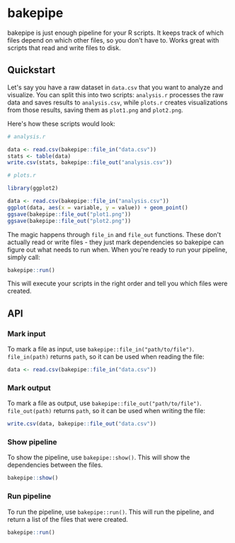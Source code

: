 # bakepipe

bakepipe is just enough pipeline for your R scripts. It keeps track of which files depend on which other files, so you don't have to. Works great with scripts that read and write files to disk.

## Quickstart

Let's say you have a raw dataset in `data.csv` that you want to analyze and visualize. You can split this into two scripts: `analysis.r` processes the raw data and saves results to `analysis.csv`, while `plots.r` creates visualizations from those results, saving them as `plot1.png` and `plot2.png`.

Here's how these scripts would look:

```r
# analysis.r

data <- read.csv(bakepipe::file_in("data.csv"))
stats <- table(data)
write.csv(stats, bakepipe::file_out("analysis.csv"))
```

```r
# plots.r

library(ggplot2)

data <- read.csv(bakepipe::file_in("analysis.csv"))
ggplot(data, aes(x = variable, y = value)) + geom_point()
ggsave(bakepipe::file_out("plot1.png"))
ggsave(bakepipe::file_out("plot2.png"))
```

The magic happens through `file_in` and `file_out` functions. These don't actually read or write files - they just mark dependencies so bakepipe can figure out what needs to run when. When you're ready to run your pipeline, simply call:

```r
bakepipe::run()
```

This will execute your scripts in the right order and tell you which files were created.


## API

### Mark input

To mark a file as input, use `bakepipe::file_in("path/to/file")`. `file_in(path)`
returns `path`, so it can be used when reading the file:

```r
data <- read.csv(bakepipe::file_in("data.csv"))
```

### Mark output

To mark a file as output, use `bakepipe::file_out("path/to/file")`. `file_out(path)`
returns `path`, so it can be used when writing the file:

```r
write.csv(data, bakepipe::file_out("data.csv"))
```

### Show pipeline

To show the pipeline, use `bakepipe::show()`. This will show the dependencies
between the files.

```r
bakepipe::show()
```

### Run pipeline

To run the pipeline, use `bakepipe::run()`. This will run the pipeline, and
return a list of the files that were created.

```r
bakepipe::run()
```